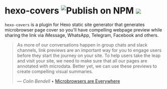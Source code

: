 # hexo-covers  ![Publish on NPM](https://github.com/sergeyzwezdin/hexo-covers/workflows/Publish%20on%20NPM/badge.svg?branch=master) ![](https://img.shields.io/npm/v/hexo-covers)

`hexo-covers` is a plugin for Hexo static site generator that generates microbrowser page cover so you'll have compelling webpage preview while sharing the link via iMessage, WhatsApp, Telegram, Facebook and others. 

> As more of our conversations happen in group chats and slack channels, link previews are an important way for you to engage users before they start the journey on your site. To help users take the leap and visit your site, we need to make sure that all our pages are annotated with microdata. Better yet, we can use these previews to create compelling visual summaries.
>
> — <cite>Colin Bendell</cite> • [Microbrowsers are Everywhere](https://24ways.org/2019/microbrowsers-are-everywhere/)

